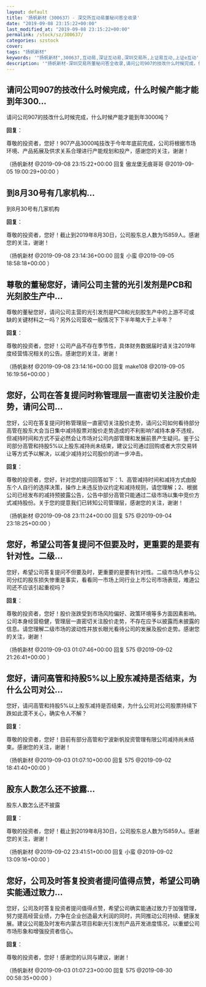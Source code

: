 ```yaml
---
layout: default
title: '扬帆新材（300637）- 深交所互动易董秘问答全收录'
date: "2019-09-08 23:15:22+00:00"
last_modified_at: "2019-09-08 23:15:22+00:00"
permalink: /stock/sz/300637/
categories: szstock
cover: 
tags: "扬帆新材"
keywords: '"扬帆新材",300637,互动易,深证互动易,深圳交易所,上证易互动,上证e互动'
description: '"扬帆新材-深圳交易所董秘问答全收录,请问公司907的技改什么时候完成，什么时候产能才能到年3000吨？"'
---
```


## 请问公司907的技改什么时候完成，什么时候产能才能到年300...

请问公司907的技改什么时候完成，什么时候产能才能到年3000吨？

**回复**：

尊敬的投资者，您好！907产品3000吨技改于今年年底前完成，公司将根据市场环境、产品拓展及供求关系合理进行产能规划和投产，感谢您的关注，谢谢！ 

（扬帆新材  @2019-09-08 23:15:22+00:00 回复 傲龙堡无痕哥哥  @2019-09-05 19:00:29+00:00 ）

## 到8月30号有几家机构...

到8月30号有几家机构

**回复**：

尊敬的投资者，您好！截止到2019年8月30日，公司股东总人数为15859人。感谢您的关注，谢谢！ 

（扬帆新材  @2019-09-08 23:14:36+00:00 回复 小蛮  @2019-09-05 18:58:18+00:00 ）

## 尊敬的董秘您好，请问公司主营的光引发剂是PCB和光刻胶生产中...

尊敬的董秘您好，请问公司主营的光引发剂是PCB和光刻胶生产中的上游不可或缺的关键材料之一吗？另外公司营收一般情况下下半年略大于上半年？

**回复**：

尊敬的投资者，您好！公司产品不存在季节性，具体财务数据届时请关注2019年度经营情况相关的公告。感谢您的关注，谢谢！ 

（扬帆新材  @2019-09-08 23:14:16+00:00 回复 make108  @2019-09-05 16:19:56+00:00 ）

## 您好，公司在答复提问时称管理层一直密切关注股价走势，请问公司...

您好，公司在答复提问时称管理层一直密切关注股价走势，请问公司如何看待部分高管在股东大会当日集中减持股票对股价走势造成的不利影响?减持本身不违规，但减持时间和方式不妥必然会让市场对公司内部管理和发展前景产生疑问。鉴于公司部分高管和持股5%以上股东减持尚未结束，建议公司通过回购或者大宗交易转让等方式予以解决，以减少减持对公司股价的进一步冲击。

**回复**：

尊敬的投资者，您好，针对您的提问回答如下：1、高管减持时间和减持方式由股东个人自行的选择决策，操作上未违反协议约定和减持规则，请您理解；2、根据公司已经发布的减持预披露公告，公告中部分高管只能通过二级市场以集中竞价方式减持股份。关于您的提意我们已转知公司管理层，感谢您的关注，谢谢！ 

（扬帆新材  @2019-09-08 23:11:24+00:00 回复 575  @2019-09-04 23:18:25+00:00 ）

## 您好，希望公司答复提问不但要及时，更重要的是要有针对性。二级...

您好，希望公司答复提问不但要及时，更重要的是要有针对性。二级市场凡参与公司分红的股东损失惨重是事实，看看同一市场上同行业上市公司市场表现，难道公司还不应该引起重视吗？

**回复**：

尊敬的投资者，您好！股价涨跌受到市场风险偏好、政策环境等多方面因素影响。公司本身经营稳健，管理层一直密切关注股价走势，不存在应予以披露而未披露的信息。请您理解二级市场的波动性并放长眼光看待公司的发展及股价走势。感谢您的关注，谢谢！ 

（扬帆新材  @2019-09-03 01:07:46+00:00 回复 575  @2019-09-02 21:26:41+00:00 ）

## 您好，请问高管和持股5%以上股东减持是否结束，为什么公司对公...

您好，请问高管和持股5%以上股东减持是否结束，为什么公司对公司股票持续下跌如此漠不关心，确实令人不解？

**回复**：

尊敬的投资者，您好！目前有部分高管和宁波新帆投资管理有限公司减持尚未结束。感谢您的关注，谢谢！ 

（扬帆新材  @2019-09-03 01:07:10+00:00 回复 575  @2019-09-02 18:41:40+00:00 ）

## 股东人数怎么还不披露...

股东人数怎么还不披露

**回复**：

尊敬的投资者，您好！截止到2019年8月30日，公司股东总人数为15859人。感谢您的关注，谢谢！ 

（扬帆新材  @2019-09-02 23:41:51+00:00 回复 小蛮  @2019-09-02 13:09:16+00:00 ）

## 您好，公司及时答复投资者提问值得点赞，希望公司确实能通过致力...

您好，公司及时答复投资者提问值得点赞，希望公司确实能通过致力于加强管理，努力提高经营业绩，力争在企业创造最大利润的同时，共同推动公司持续、健康发展。建议公司能及时发布内蒙古项目和新光引发剂产品开发进度情况，以重塑公司市场形象和增强投资者信心。

**回复**：

尊敬的投资者，您好！感谢您的认同与建议，谢谢！ 

（扬帆新材  @2019-09-03 01:07:23+00:00 回复 575  @2019-08-30 00:58:35+00:00 ）

